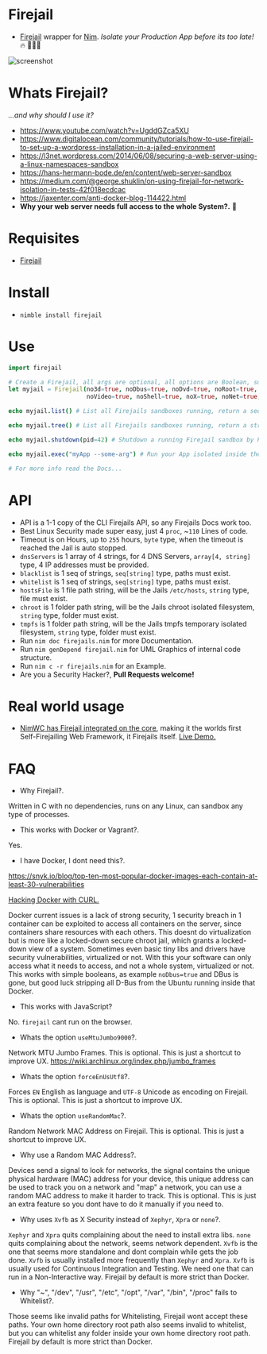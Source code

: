# Firejail

- [Firejail](https://firejail.wordpress.com/features-3/#namespaces) wrapper for [Nim](https://nim-lang.org/learn.html).
_Isolate your Production App before its too late!_
🔥 🔐👑🔥

![screenshot](https://source.unsplash.com/-YGdiRcY9Sc/800x402 "FireJails")


# Whats Firejail?

_...and why should I use it?_

- https://www.youtube.com/watch?v=UgddGZca5XU  
- https://www.digitalocean.com/community/tutorials/how-to-use-firejail-to-set-up-a-wordpress-installation-in-a-jailed-environment
- https://l3net.wordpress.com/2014/06/08/securing-a-web-server-using-a-linux-namespaces-sandbox
- https://hans-hermann-bode.de/en/content/web-server-sandbox
- https://medium.com/@george.shuklin/on-using-firejail-for-network-isolation-in-tests-42f018ecdcac
- https://jaxenter.com/anti-docker-blog-114422.html
- **Why your web server needs full access to the whole System?.** 🤔


# Requisites

- [Firejail](https://firejail.wordpress.com/features-3/#namespaces)


# Install

- `nimble install firejail`


# Use

```nim
import firejail

# Create a Firejail, all args are optional, all options are Boolean, super easy!.
let myjail = Firejail(no3d=true, noDbus=true, noDvd=true, noRoot=true, noSound=true,
                      noVideo=true, noShell=true, noX=true, noNet=true, noIp=true)

echo myjail.list() # List all Firejails sandboxes running, return a seq[JsonNode] (computer friendly)

echo myjail.tree() # List all Firejails sandboxes running, return a string (human friendly)

echo myjail.shutdown(pid=42) # Shutdown a running Firejail sandbox by PID, return bool, true if Ok

echo myjail.exec("myApp --some-arg") # Run your App isolated inside the Firejail.

# For more info read the Docs...
```


# API

- API is a 1-1 copy of the CLI Firejails API, so any Firejails Docs work too.
- Best Linux Security made super easy, just 4 `proc`, ~`110` Lines of code.
- Timeout is on Hours, up to `255` hours, `byte` type, when the timeout is reached the Jail is auto stopped.
- `dnsServers` is 1 array of 4 strings, for 4 DNS Servers, `array[4, string]` type, 4 IP addresses must be provided.
- `blacklist` is 1 seq of strings, `seq[string]` type, paths must exist.
- `whitelist` is 1 seq of strings, `seq[string]` type, paths must exist.
- `hostsFile` is 1 file path string, will be the Jails `/etc/hosts`, `string` type, file must exist.
- `chroot` is 1 folder path string, will be the Jails chroot isolated filesystem, `string` type, folder must exist.
- `tmpfs` is 1 folder path string, will be the Jails tmpfs temporary isolated filesystem, `string` type, folder must exist.
- Run `nim doc firejails.nim` for more Documentation.
- Run `nim genDepend firejail.nim` for UML Graphics of internal code structure.
- Run `nim c -r firejails.nim` for an Example.
- Are you a Security Hacker?, **Pull Requests welcome!**


# Real world usage

- [NimWC has Firejail integrated on the core](https://github.com/ThomasTJdev/nim_websitecreator/pull/39#issuecomment-460046885), making it the worlds first Self-Firejailing Web Framework, it Firejails itself. [Live Demo.](https://nimwc.org/login)


# FAQ

- Why Firejail?.

Written in C with no dependencies, runs on any Linux, can sandbox any type of processes.

- This works with Docker or Vagrant?.

Yes.

- I have Docker, I dont need this?.

https://snyk.io/blog/top-ten-most-popular-docker-images-each-contain-at-least-30-vulnerabilities

[Hacking Docker with CURL.](http://carnal0wnage.attackresearch.com/2019/02/abusing-docker-api-socket.html)

Docker current issues is a lack of strong security,
1 security breach in 1 container can be exploited to access all containers on the server,
since containers share resources with each others.
This doesnt do virtualization but is more like a locked-down secure chroot jail,
which grants a locked-down view of a system.
Sometimes even basic tiny libs and drivers have security vulnerabilities, virtualized or not.
With this your software can only access what it needs to access, and not a whole system, virtualized or not.
This works with simple booleans, as example `noDbus=true` and DBus is gone,
but good luck stripping all D-Bus from the Ubuntu running inside that Docker.

- This works with JavaScript?

No. `firejail` cant run on the browser.

- Whats the option `useMtuJumbo9000`?.

Network MTU Jumbo Frames. This is optional.
This is just a shortcut to improve UX.
https://wiki.archlinux.org/index.php/jumbo_frames

- Whats the option `forceEnUsUtf8`?.

Forces `EN` English as language and `UTF-8` Unicode as encoding on Firejail.
This is optional. This is just a shortcut to improve UX.

- Whats the option `useRandomMac`?.

Random Network MAC Address on Firejail. This is optional.
This is just a shortcut to improve UX.

- Why use a Random MAC Address?.

Devices send a signal to look for networks,
the signal contains the unique physical hardware (MAC) address for your device,
this unique address can be used to track you on a network and "map" a network,
you can use a random MAC address to make it harder to track. This is optional.
This is just an extra feature so you dont have to do it manually if you need to.

- Why uses `Xvfb` as X Security instead of `Xephyr`, `Xpra` or `none`?.

`Xephyr` and `Xpra` quits complaining about the need to install extra libs.
`none` quits complaining about the network, seems network dependent.
`Xvfb` is the one that seems more standalone and dont complain while gets the job done.
`Xvfb` is usually installed more frequently than `Xephyr` and `Xpra`.
`Xvfb` is usually used for Continuous Integration and Testing.
We need one that can run in a Non-Interactive way.
Firejail by default is more strict than Docker.

- Why "~", "/dev", "/usr", "/etc", "/opt", "/var", "/bin", "/proc" fails to Whitelist?.

Those seems like invalid paths for Whitelisting, Firejail wont accept these paths.
Your own home directory root path also seems invalid to whitelist,
but you can whitelist any folder inside your own home directory root path.
Firejail by default is more strict than Docker.
